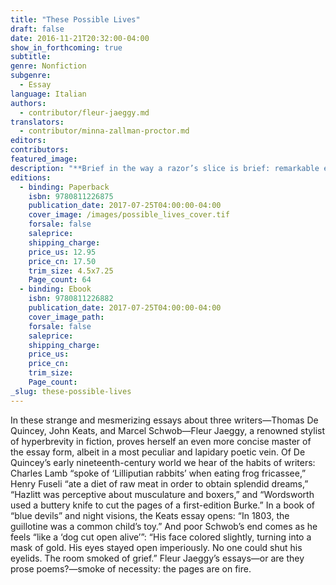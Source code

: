 ```yaml
---
title: "These Possible Lives"
draft: false
date: 2016-11-21T20:32:00-04:00
show_in_forthcoming: true
subtitle:
genre: Nonfiction
subgenre:
  - Essay
language: Italian
authors:
  - contributor/fleur-jaeggy.md
translators:
  - contributor/minna-zallman-proctor.md
editors:
contributors:
featured_image:
description: "**Brief in the way a razor’s slice is brief: remarkable essays by a peerless stylist** "
editions:
  - binding: Paperback
    isbn: 9780811226875
    publication_date: 2017-07-25T04:00:00-04:00
    cover_image: /images/possible_lives_cover.tif
    forsale: false
    saleprice:
    shipping_charge:
    price_us: 12.95
    price_cn: 17.50
    trim_size: 4.5x7.25
    Page_count: 64
  - binding: Ebook
    isbn: 9780811226882
    publication_date: 2017-07-25T04:00:00-04:00
    cover_image_path:
    forsale: false
    saleprice:
    shipping_charge:
    price_us:
    price_cn:
    trim_size:
    Page_count:
_slug: these-possible-lives
---
```


In these strange and mesmerizing essays about three writers—Thomas De Quincey, John Keats, and Marcel Schwob—Fleur Jaeggy, a renowned stylist of hyperbrevity in fiction, proves herself an even more concise master of the essay form, albeit in a most peculiar and lapidary poetic vein. Of De Quincey’s early nineteenth-century world we hear of the habits of writers: Charles Lamb “spoke of ‘Lilliputian rabbits’ when eating frog fricassee,” Henry Fuseli “ate a diet of raw meat in order to obtain splendid dreams,” “Hazlitt was perceptive about musculature and boxers,” and “Wordsworth used a buttery knife to cut the pages of a first-edition Burke.” In a book of “blue devils” and night visions, the Keats essay opens: “In 1803, the guillotine was a common child’s toy.” And poor Schwob’s end comes as he feels “like a ‘dog cut open alive’”: “His face colored slightly, turning into a mask of gold. His eyes stayed open imperiously. No one could shut his eyelids. The room smoked of grief.” Fleur Jaeggy’s essays—or are they prose poems?—smoke of necessity: the pages are on fire.


